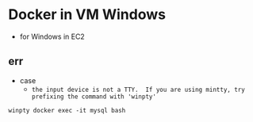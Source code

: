 # Docker in VM Windows
- for Windows in EC2

## err

- case
  - `the input device is not a TTY.  If you are using mintty, try prefixing the command with 'winpty'`

```
winpty docker exec -it mysql bash
```

